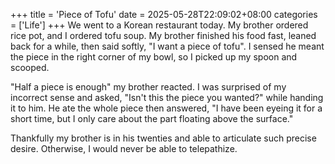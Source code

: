 +++
title = 'Piece of Tofu'
date = 2025-05-28T22:09:02+08:00
categories = ['Life']
+++
We went to a Korean restaurant today. My brother ordered rice pot, and I ordered tofu soup. My brother finished his food fast, leaned back for a while, then said softly, "I want a piece of tofu". I sensed he meant the piece in the right corner of my bowl, so I picked up my spoon and scooped.

"Half a piece is enough" my brother reacted. I was surprised of my incorrect sense and asked, "Isn't this the piece you wanted?" while handing it to him. He ate the whole piece then answered, "I have been eyeing it for a short time, but I only care about the part floating above the surface."

Thankfully my brother is in his twenties and able to articulate such precise desire. Otherwise, I would never be able to telepathize.
